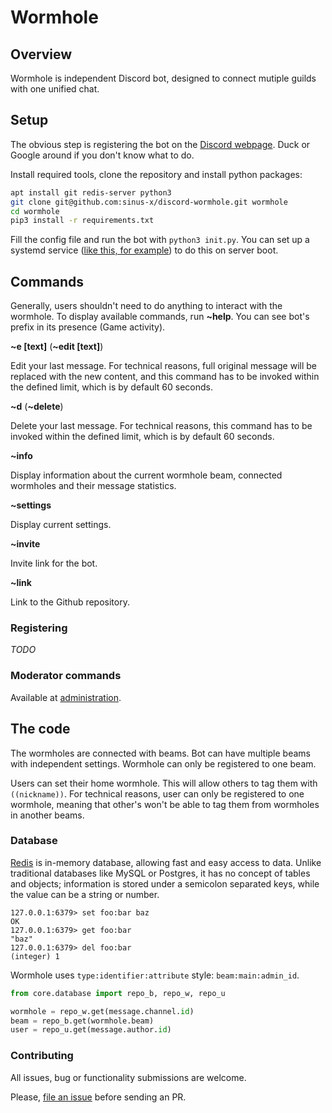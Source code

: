 # Wormhole

## Overview

Wormhole is independent Discord bot, designed to connect mutiple guilds with one unified chat.

## Setup

The obvious step is registering the bot on the [Discord webpage][developers]. Duck or Google around if you don't know what to do.

Install required tools, clone the repository and install python packages:

```bash
apt install git redis-server python3
git clone git@github.com:sinus-x/discord-wormhole.git wormhole
cd wormhole
pip3 install -r requirements.txt
```

Fill the config file and run the bot with `python3 init.py`. You can set up a systemd service ([like this, for example][systemd]) to do this on server boot.

## Commands

Generally, users shouldn't need to do anything to interact with the wormhole. To display available commands, run **~help**. You can see bot's prefix in its presence (Game activity).

**~e [text]** (**~edit [text]**)

Edit your last message. For technical reasons, full original message will be replaced with the new content, and this command has to be invoked within the defined limit, which is by default 60 seconds.

**~d** (**~delete**)

Delete your last message. For technical reasons, this command has to be invoked within the defined limit, which is by default 60 seconds.

**~info**

Display information about the current wormhole beam, connected wormholes and their message statistics.

**~settings**

Display current settings.

**~invite**

Invite link for the bot.

**~link**

Link to the Github repository.

### Registering

_TODO_

### Moderator commands

Available at [administration](administration.md).

## The code

The wormholes are connected with beams. Bot can have multiple beams with independent settings. Wormhole can only be registered to one beam.

Users can set their home wormhole. This will allow others to tag them with `((nickname))`. For technical reasons, user can only be registered to one wormhole, meaning that other's won't be able to tag them from wormholes in another beams.

### Database

[Redis][redis] is in-memory database, allowing fast and easy access to data. Unlike traditional databases like MySQL or Postgres, it has no concept of tables and objects; information is stored under a semicolon separated keys, while the value can be a string or number.

```
127.0.0.1:6379> set foo:bar baz
OK
127.0.0.1:6379> get foo:bar
"baz"
127.0.0.1:6379> del foo:bar
(integer) 1
```

Wormhole uses `type:identifier:attribute` style: `beam:main:admin_id`.

```python
from core.database import repo_b, repo_w, repo_u

wormhole = repo_w.get(message.channel.id)
beam = repo_b.get(wormhole.beam)
user = repo_u.get(message.author.id)
```

### Contributing

All issues, bug or functionality submissions are welcome.

Please, [file an issue][issues] before sending an PR.


[developers]: https://discord.com/developers
[issues]: https://github.com/sinus-x/discord-wormhole/issues
[redis]: https://redis.io
[systemd]: https://github.com/sinus-x/rubbergoddess/blob/master/resources/systemd.standalone.service
